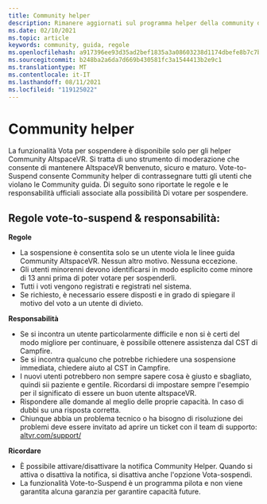 ```yaml
---
title: Community helper
description: Rimanere aggiornati sul programma helper della community di AltspaceVR e sulle regole e le responsabilità dell'uso della funzionalità vote-to-suspend.
ms.date: 02/10/2021
ms.topic: article
keywords: community, guida, regole
ms.openlocfilehash: a917396ee93d35ad2bef1835a3a08603238d1174dbefe8b7c7b5add70fe29d51
ms.sourcegitcommit: b248ba2a6da7d669b430581fc3a1544413b2e9c1
ms.translationtype: MT
ms.contentlocale: it-IT
ms.lasthandoff: 08/11/2021
ms.locfileid: "119125022"
---
```

# <a name="community-helper-guide"></a>Community helper

La funzionalità Vota per sospendere è disponibile solo per gli helper Community AltspaceVR. Si tratta di uno strumento di moderazione che consente di mantenere AltspaceVR benvenuto, sicuro e maturo. Vote-to-Suspend consente Community helper di contrassegnare tutti gli utenti che violano le Community guida. Di seguito sono riportate le regole e le responsabilità ufficiali associate alla possibilità Di votare per sospendere. 

## <a name="vote-to-suspend-rules--responsibilities"></a>Regole vote-to-suspend & responsabilità: 

**Regole** 

* La sospensione è consentita solo se un utente viola le linee guida Community AltspaceVR. Nessun altro motivo. Nessuna eccezione.  
* Gli utenti minorenni devono identificarsi in modo esplicito come minore di 13 anni prima di poter votare per sospenderli. 
* Tutti i voti vengono registrati e registrati nel sistema. 
* Se richiesto, è necessario essere disposti e in grado di spiegare il motivo del voto a un utente di divieto. 

**Responsabilità** 

* Se si incontra un utente particolarmente difficile e non si è certi del modo migliore per continuare, è possibile ottenere assistenza dal CST di Campfire.  
* Se si incontra qualcuno che potrebbe richiedere una sospensione immediata, chiedere aiuto al CST in Campfire. 
* I nuovi utenti potrebbero non sempre sapere cosa è giusto e sbagliato, quindi sii paziente e gentile. Ricordarsi di impostare sempre l'esempio per il significato di essere un buon utente altspaceVR. 
* Rispondere alle domande al meglio delle proprie capacità. In caso di dubbi su una risposta corretta. 
* Chiunque abbia un problema tecnico o ha bisogno di risoluzione dei problemi deve essere invitato ad aprire un ticket con il team di supporto: [altvr.com/support/](https://help.altvr.com/hc/requests/new?ticket_form_id=114093998653)

**Ricordare** 

* È possibile attivare/disattivare la notifica Community Helper. Quando si attiva o disattiva la notifica, si disattiva anche l'opzione Vota-sospendi. 
* La funzionalità Vote-to-Suspend è un programma pilota e non viene garantita alcuna garanzia per garantire capacità future. 